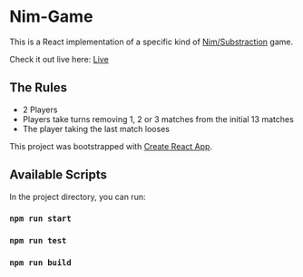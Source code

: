 # Nim-Game

This is a React implementation of a specific kind of [Nim/Substraction](https://en.wikipedia.org/wiki/Nim) game.

Check it out live here:
[Live](https://carstenbehrens.com/nim-game/)

## The Rules

- 2 Players
- Players take turns removing 1, 2 or 3 matches from the initial 13 matches
- The player taking the last match looses

This project was bootstrapped with [Create React App](https://github.com/facebook/create-react-app).

## Available Scripts

In the project directory, you can run:

### `npm run start`

### `npm run test`

### `npm run build`
